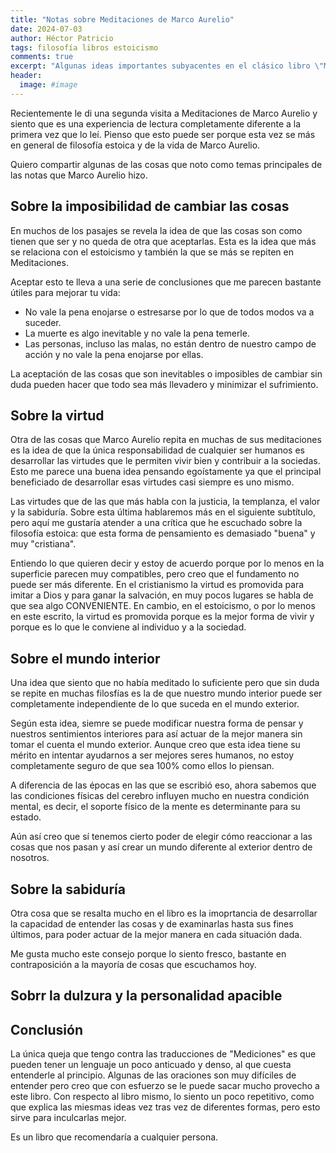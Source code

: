 ```yaml
---
title: "Notas sobre Meditaciones de Marco Aurelio"
date: 2024-07-03
author: Héctor Patricio
tags: filosofía libros estoicismo
comments: true
excerpt: "Algunas ideas importantes subyacentes en el clásico libro \"Meditacones\" de Marco Aurelio."
header:
  image: #image
---
```


Recientemente le di una segunda visita a Meditaciones de Marco Aurelio y
siento que es una experiencia de lectura completamente diferente a la primera vez
que lo leí. Pienso que esto puede ser porque esta vez se más en general de
filosofía estoica y de la vida de Marco Aurelio.

Quiero compartir algunas de las cosas que noto como temas principales de
las notas que Marco Aurelio hizo.

## Sobre la imposibilidad de cambiar las cosas

En muchos de los pasajes se revela la idea de que las cosas son como tienen
que ser y no queda de otra que aceptarlas. Esta es la idea que más
se relaciona con el estoicismo y también la que se más
se repiten en Meditaciones.

Aceptar esto te lleva a una serie de conclusiones que me parecen bastante útiles
para mejorar tu vida:

- No vale la pena enojarse o estresarse por lo que de todos modos va a suceder.
- La muerte es algo inevitable y no vale la pena temerle.
- Las personas, incluso las malas, no están dentro de nuestro campo de acción
y no vale la pena enojarse por ellas.

La aceptación de las cosas que son inevitables o imposibles de cambiar sin duda
pueden hacer que todo sea más llevadero y minimizar el sufrimiento.

## Sobre la virtud

Otra de las cosas que Marco Aurelio repita en muchas de sus meditaciones
es la idea de que la única responsabilidad de cualquier ser humanos
es desarrollar las virtudes que le permiten vivir bien y contribuir a
la sociedas. Esto me parece una buena idea pensando egoístamente ya
que el principal beneficiado de desarrollar esas virtudes casi siempre
es uno mismo.

Las virtudes que de las que más habla con la justicia, la templanza, el
valor y la sabiduría. Sobre esta última hablaremos más en el siguiente
subtítulo, pero aquí me gustaría atender a una crítica que he escuchado
sobre la filosofía estoica: que esta forma de pensamiento es demasiado
"buena" y muy "cristiana".

Entiendo lo que quieren decir y estoy de acuerdo porque por lo menos
en la superficie parecen muy compatibles, pero creo que el fundamento
no puede ser más diferente. En el cristianismo la virtud es promovida
para imitar a Dios y para ganar la salvación, en muy pocos lugares se habla
de que sea algo CONVENIENTE. En cambio, en el estoicismo, o por lo menos
en este escrito, la virtud es promovida porque es la mejor forma de vivir
y porque es lo que le conviene al individuo y a la sociedad.

## Sobre el mundo interior

Una idea que siento que no había meditado lo suficiente pero que sin duda
se repite en muchas filosfías es la de que nuestro mundo interior puede
ser completamente independiente de lo que suceda en el mundo exterior.

Según esta idea, siemre se puede modificar nuestra forma de pensar y
nuestros sentimientos interiores para así actuar de la mejor manera
sin tomar el cuenta el mundo exterior. Aunque creo que esta idea tiene
su mérito en intentar ayudarnos a ser mejores seres humanos, no estoy
completamente seguro de que sea 100% como ellos lo piensan.

A diferencia de las épocas en las que se escribió eso, ahora sabemos
que las condiciones físicas del cerebro influyen mucho en nuestra condición
mental, es decir, el soporte físico de la mente es determinante para su
estado.

Aún así creo que sí tenemos cierto poder de elegir cómo reaccionar a
las cosas que nos pasan y así crear un mundo diferente al exterior dentro
de nosotros.

## Sobre la sabiduría

Otra cosa que se resalta mucho en el libro es la imoprtancia de desarrollar
la capacidad de entender las cosas y de examinarlas hasta sus fines
últimos, para poder actuar de la mejor manera en cada situación dada.

Me gusta mucho este consejo porque lo siento fresco, bastante en contraposición
a la mayoría de cosas que escuchamos hoy.

## Sobrr la dulzura y la personalidad apacible

## Conclusión

La única queja que tengo contra las traducciones de "Mediciones" es que
pueden tener un lenguaje un poco anticuado y denso, al que cuesta entenderle
al principio. Algunas de las oraciones son muy difíciles de entender
pero creo que con esfuerzo se le puede sacar mucho provecho a este libro. Con
respecto al libro mismo, lo siento un poco repetitivo, como que explica las miesmas
ideas vez tras vez de diferentes formas, pero esto sirve para inculcarlas mejor.

Es un libro que recomendaría a cualquier persona.

